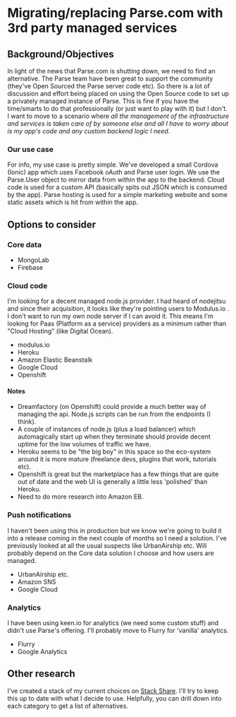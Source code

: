 # Migrating/replacing Parse.com with 3rd party managed services

## Background/Objectives
In light of the news that Parse.com is shutting down, we need to find an alternative. The Parse team have been great to support the community (they've Open Sourced the Parse server code etc). So there is a lot of discussion and effort being placed on using the Open Source code to set up a privately managed instance of Parse. This is fine if you have the time/smarts to do that professionally (or just want to play with it) but I don't. I want to move to a scenario where _all the management of the infrastructure and services is taken care of by someone else and all I have to worry about is my app's code and any custom backend logic I need_.
### Our use case
For info, my use case is pretty simple. We've developed a small Cordova (Ionic) app which uses Facebook oAuth and Parse user login. We use the Parse.User object to mirror data from within the app to the backend. Cloud code is used for a custom API (basically spits out JSON which is consumed by the app). Parse hosting is used for a simple marketing website and some static assets which is hit from within the app.

## Options to consider
### Core data
- MongoLab
- Firebase

### Cloud code
I'm looking for a decent managed node.js provider. I had heard of nodejitsu and since their acquisition, it looks like they're pointing users to Modulus.io . I don't want to run my own node server if I can avoid it. This means I'm looking for Paas (Platform as a service) providers as a minimum rather than "Cloud Hosting" (like Digital Ocean).
- modulus.io
- Heroku
- Amazon Elastic Beanstalk
- Google Cloud
- Openshift

#### Notes
- Dreamfactory (on Openshift) could provide a much better way of managing the api. Node.js scripts can be run from the endpoints (I think).
- A couple of instances of node.js (plus a load balancer) which automagically start up when they terminate should provide decent uptime for the low volumes of traffic we have.
- Heroku seems to be "the big boy" in this space so the eco-system around it is more mature (freelance devs, plugins that work, tutorials etc).
- Openshift is great but the marketplace has a few things that are quite out of date and the web UI is generally a little less 'polished' than Heroku.
- Need to do more research into Amazon EB.

### Push notifications
I haven't been using this in production but we know we're going to build it into a release coming in the next couple of months so I need a solution. I've previously looked at all the usual suspects like UrbanAirship etc. Will probably depend on the Core data solution I choose and how users are managed.
- UrbanAirship etc.
- Amazon SNS
- Google Cloud

### Analytics
I have been using keen.io for analytics (we need some custom stuff) and didn't use Parse's offering. I'll probably move to Flurry for 'vanilla' analytics.
- Flurry
- Google Analytics

## Other research
I've created a stack of my current choices on [Stack Share](http://stackshare.io/jmdocherty/parse-replacement-managed-service). I'll try to keep this up to date with what I decide to use. Helpfully, you can drill down into each category to get a list of alternatives.

